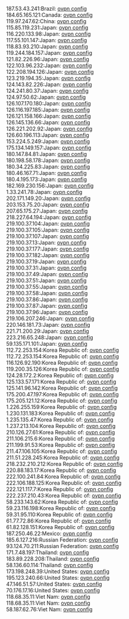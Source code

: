187.53.43.241:Brazil: [ovpn config](vpn/187_53_43_241.ovpn)  
184.65.165.121:Canada: [ovpn config](vpn/184_65_165_121.ovpn)  
119.97.247.62:China: [ovpn config](vpn/119_97_247_62.ovpn)  
115.85.119.231:Japan: [ovpn config](vpn/115_85_119_231.ovpn)  
116.220.133.98:Japan: [ovpn config](vpn/116_220_133_98.ovpn)  
117.55.101.147:Japan: [ovpn config](vpn/117_55_101_147.ovpn)  
118.83.93.210:Japan: [ovpn config](vpn/118_83_93_210.ovpn)  
119.244.184.157:Japan: [ovpn config](vpn/119_244_184_157.ovpn)  
121.82.226.96:Japan: [ovpn config](vpn/121_82_226_96.ovpn)  
122.103.96.232:Japan: [ovpn config](vpn/122_103_96_232.ovpn)  
122.208.194.126:Japan: [ovpn config](vpn/122_208_194_126.ovpn)  
123.219.194.35:Japan: [ovpn config](vpn/123_219_194_35.ovpn)  
124.143.82.226:Japan: [ovpn config](vpn/124_143_82_226.ovpn)  
124.241.80.37:Japan: [ovpn config](vpn/124_241_80_37.ovpn)  
124.97.50.62:Japan: [ovpn config](vpn/124_97_50_62.ovpn)  
126.107.170.180:Japan: [ovpn config](vpn/126_107_170_180.ovpn)  
126.116.197.185:Japan: [ovpn config](vpn/126_116_197_185.ovpn)  
126.121.158.166:Japan: [ovpn config](vpn/126_121_158_166.ovpn)  
126.145.136.66:Japan: [ovpn config](vpn/126_145_136_66.ovpn)  
126.221.202.92:Japan: [ovpn config](vpn/126_221_202_92.ovpn)  
126.60.196.113:Japan: [ovpn config](vpn/126_60_196_113.ovpn)  
153.224.5.249:Japan: [ovpn config](vpn/153_224_5_249.ovpn)  
175.134.149.157:Japan: [ovpn config](vpn/175_134_149_157.ovpn)  
180.147.84.81:Japan: [ovpn config](vpn/180_147_84_81.ovpn)  
180.198.58.178:Japan: [ovpn config](vpn/180_198_58_178.ovpn)  
180.34.225.83:Japan: [ovpn config](vpn/180_34_225_83.ovpn)  
180.46.167.71:Japan: [ovpn config](vpn/180_46_167_71.ovpn)  
180.4.195.173:Japan: [ovpn config](vpn/180_4_195_173.ovpn)  
182.169.230.156:Japan: [ovpn config](vpn/182_169_230_156.ovpn)  
1.33.241.78:Japan: [ovpn config](vpn/1_33_241_78.ovpn)  
202.171.149.20:Japan: [ovpn config](vpn/202_171_149_20.ovpn)  
203.153.75.20:Japan: [ovpn config](vpn/203_153_75_20.ovpn)  
207.65.175.27:Japan: [ovpn config](vpn/207_65_175_27.ovpn)  
218.227.64.194:Japan: [ovpn config](vpn/218_227_64_194.ovpn)  
219.100.37.104:Japan: [ovpn config](vpn/219_100_37_104.ovpn)  
219.100.37.105:Japan: [ovpn config](vpn/219_100_37_105.ovpn)  
219.100.37.107:Japan: [ovpn config](vpn/219_100_37_107.ovpn)  
219.100.37.13:Japan: [ovpn config](vpn/219_100_37_13.ovpn)  
219.100.37.177:Japan: [ovpn config](vpn/219_100_37_177.ovpn)  
219.100.37.182:Japan: [ovpn config](vpn/219_100_37_182.ovpn)  
219.100.37.19:Japan: [ovpn config](vpn/219_100_37_19.ovpn)  
219.100.37.31:Japan: [ovpn config](vpn/219_100_37_31.ovpn)  
219.100.37.49:Japan: [ovpn config](vpn/219_100_37_49.ovpn)  
219.100.37.51:Japan: [ovpn config](vpn/219_100_37_51.ovpn)  
219.100.37.55:Japan: [ovpn config](vpn/219_100_37_55.ovpn)  
219.100.37.58:Japan: [ovpn config](vpn/219_100_37_58.ovpn)  
219.100.37.86:Japan: [ovpn config](vpn/219_100_37_86.ovpn)  
219.100.37.87:Japan: [ovpn config](vpn/219_100_37_87.ovpn)  
219.100.37.96:Japan: [ovpn config](vpn/219_100_37_96.ovpn)  
219.106.207.246:Japan: [ovpn config](vpn/219_106_207_246.ovpn)  
220.146.181.73:Japan: [ovpn config](vpn/220_146_181_73.ovpn)  
221.71.200.29:Japan: [ovpn config](vpn/221_71_200_29.ovpn)  
223.216.65.248:Japan: [ovpn config](vpn/223_216_65_248.ovpn)  
59.135.171.101:Japan: [ovpn config](vpn/59_135_171_101.ovpn)  
112.72.253.154:Korea Republic of: [ovpn config](vpn/112_72_253_154.ovpn)  
112.72.253.154:Korea Republic of: [ovpn config](vpn/112_72_253_154.ovpn)  
116.126.92.190:Korea Republic of: [ovpn config](vpn/116_126_92_190.ovpn)  
119.200.35.126:Korea Republic of: [ovpn config](vpn/119_200_35_126.ovpn)  
124.28.172.2:Korea Republic of: [ovpn config](vpn/124_28_172_2.ovpn)  
125.133.57.171:Korea Republic of: [ovpn config](vpn/125_133_57_171.ovpn)  
125.141.96.142:Korea Republic of: [ovpn config](vpn/125_141_96_142.ovpn)  
175.200.47.197:Korea Republic of: [ovpn config](vpn/175_200_47_197.ovpn)  
175.205.121.12:Korea Republic of: [ovpn config](vpn/175_205_121_12.ovpn)  
1.226.255.159:Korea Republic of: [ovpn config](vpn/1_226_255_159.ovpn)  
1.230.131.183:Korea Republic of: [ovpn config](vpn/1_230_131_183.ovpn)  
1.235.135.47:Korea Republic of: [ovpn config](vpn/1_235_135_47.ovpn)  
1.237.213.104:Korea Republic of: [ovpn config](vpn/1_237_213_104.ovpn)  
210.126.27.61:Korea Republic of: [ovpn config](vpn/210_126_27_61.ovpn)  
211.106.215.6:Korea Republic of: [ovpn config](vpn/211_106_215_6.ovpn)  
211.199.91.53:Korea Republic of: [ovpn config](vpn/211_199_91_53.ovpn)  
211.47.106.105:Korea Republic of: [ovpn config](vpn/211_47_106_105.ovpn)  
211.51.228.245:Korea Republic of: [ovpn config](vpn/211_51_228_245.ovpn)  
218.232.210.212:Korea Republic of: [ovpn config](vpn/218_232_210_212.ovpn)  
220.88.183.17:Korea Republic of: [ovpn config](vpn/220_88_183_17.ovpn)  
222.100.241.84:Korea Republic of: [ovpn config](vpn/222_100_241_84.ovpn)  
222.106.188.125:Korea Republic of: [ovpn config](vpn/222_106_188_125.ovpn)  
222.121.117.7:Korea Republic of: [ovpn config](vpn/222_121_117_7.ovpn)  
222.237.210.43:Korea Republic of: [ovpn config](vpn/222_237_210_43.ovpn)  
58.233.143.62:Korea Republic of: [ovpn config](vpn/58_233_143_62.ovpn)  
59.23.116.198:Korea Republic of: [ovpn config](vpn/59_23_116_198.ovpn)  
59.31.95.110:Korea Republic of: [ovpn config](vpn/59_31_95_110.ovpn)  
61.77.72.86:Korea Republic of: [ovpn config](vpn/61_77_72_86.ovpn)  
61.82.128.151:Korea Republic of: [ovpn config](vpn/61_82_128_151.ovpn)  
187.250.46.22:Mexico: [ovpn config](vpn/187_250_46_22.ovpn)  
185.6.127.216:Russian Federation: [ovpn config](vpn/185_6_127_216.ovpn)  
93.124.70.211:Russian Federation: [ovpn config](vpn/93_124_70_211.ovpn)  
171.7.48.197:Thailand: [ovpn config](vpn/171_7_48_197.ovpn)  
183.89.228.208:Thailand: [ovpn config](vpn/183_89_228_208.ovpn)  
58.136.60.114:Thailand: [ovpn config](vpn/58_136_60_114.ovpn)  
173.198.248.39:United States: [ovpn config](vpn/173_198_248_39.ovpn)  
195.123.240.66:United States: [ovpn config](vpn/195_123_240_66.ovpn)  
47.146.51.57:United States: [ovpn config](vpn/47_146_51_57.ovpn)  
70.176.17.16:United States: [ovpn config](vpn/70_176_17_16.ovpn)  
118.68.35.11:Viet Nam: [ovpn config](vpn/118_68_35_11.ovpn)  
118.68.35.11:Viet Nam: [ovpn config](vpn/118_68_35_11.ovpn)  
58.187.62.76:Viet Nam: [ovpn config](vpn/58_187_62_76.ovpn)  
